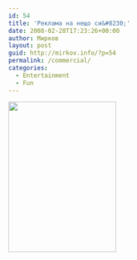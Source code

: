 ```yaml
---
id: 54
title: 'Реклама на нещо си&#8230;'
date: 2008-02-28T17:23:26+00:00
author: Мирков
layout: post
guid: http://mirkov.info/?p=54
permalink: /commercial/
categories:
  - Entertainment
  - Fun
---
```

[<img class="alignnone size-medium wp-image-55" title="image11" alt="" src="http://mirkov.info/wp-content/uploads/2008/08/image11-215x300.jpg" width="215" height="300" />](http://mirkov.info/wp-content/uploads/2008/08/image11.jpg)